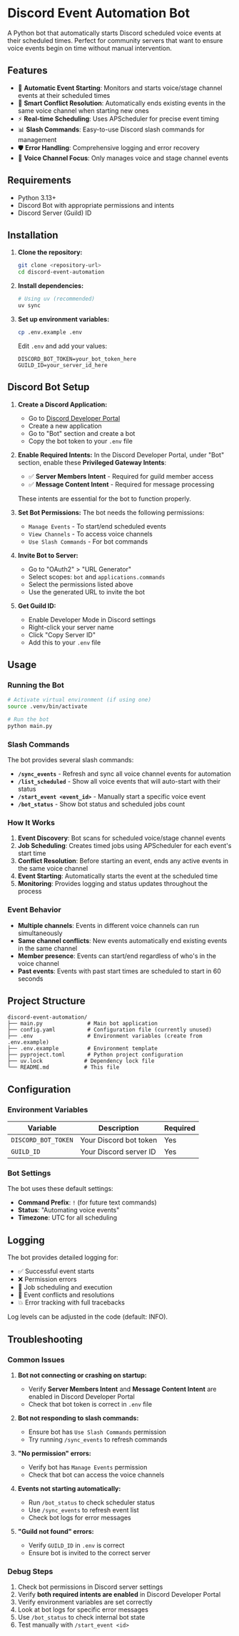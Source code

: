 # Discord Event Automation Bot

A Python bot that automatically starts Discord scheduled voice events at their scheduled times. Perfect for community servers that want to ensure voice events begin on time without manual intervention.

## Features

- 🤖 **Automatic Event Starting**: Monitors and starts voice/stage channel events at their scheduled times
- 🔄 **Smart Conflict Resolution**: Automatically ends existing events in the same voice channel when starting new ones
- ⚡ **Real-time Scheduling**: Uses APScheduler for precise event timing
- 📊 **Slash Commands**: Easy-to-use Discord slash commands for management
- 🛡️ **Error Handling**: Comprehensive logging and error recovery
- 🎯 **Voice Channel Focus**: Only manages voice and stage channel events

## Requirements

- Python 3.13+
- Discord Bot with appropriate permissions and intents
- Discord Server (Guild) ID

## Installation

1. **Clone the repository:**

   ```bash
   git clone <repository-url>
   cd discord-event-automation
   ```

2. **Install dependencies:**

   ```bash
   # Using uv (recommended)
   uv sync
   ```

3. **Set up environment variables:**

   ```bash
   cp .env.example .env
   ```

   Edit `.env` and add your values:

   ```env
   DISCORD_BOT_TOKEN=your_bot_token_here
   GUILD_ID=your_server_id_here
   ```

## Discord Bot Setup

1. **Create a Discord Application:**
   - Go to [Discord Developer Portal](https://discord.com/developers/applications)
   - Create a new application
   - Go to "Bot" section and create a bot
   - Copy the bot token to your `.env` file

2. **Enable Required Intents:**
   In the Discord Developer Portal, under "Bot" section, enable these **Privileged Gateway Intents**:
   - ✅ **Server Members Intent** - Required for guild member access
   - ✅ **Message Content Intent** - Required for message processing

   These intents are essential for the bot to function properly.

3. **Set Bot Permissions:**
   The bot needs the following permissions:
   - `Manage Events` - To start/end scheduled events
   - `View Channels` - To access voice channels
   - `Use Slash Commands` - For bot commands

4. **Invite Bot to Server:**
   - Go to "OAuth2" > "URL Generator"
   - Select scopes: `bot` and `applications.commands`
   - Select the permissions listed above
   - Use the generated URL to invite the bot

5. **Get Guild ID:**
   - Enable Developer Mode in Discord settings
   - Right-click your server name
   - Click "Copy Server ID"
   - Add this to your `.env` file

## Usage

### Running the Bot

```bash
# Activate virtual environment (if using one)
source .venv/bin/activate

# Run the bot
python main.py
```

### Slash Commands

The bot provides several slash commands:

- **`/sync_events`** - Refresh and sync all voice channel events for automation
- **`/list_scheduled`** - Show all voice events that will auto-start with their status
- **`/start_event <event_id>`** - Manually start a specific voice event
- **`/bot_status`** - Show bot status and scheduled jobs count

### How It Works

1. **Event Discovery**: Bot scans for scheduled voice/stage channel events
2. **Job Scheduling**: Creates timed jobs using APScheduler for each event's start time
3. **Conflict Resolution**: Before starting an event, ends any active events in the same voice channel
4. **Event Starting**: Automatically starts the event at the scheduled time
5. **Monitoring**: Provides logging and status updates throughout the process

### Event Behavior

- **Multiple channels**: Events in different voice channels can run simultaneously
- **Same channel conflicts**: New events automatically end existing events in the same channel
- **Member presence**: Events can start/end regardless of who's in the voice channel
- **Past events**: Events with past start times are scheduled to start in 60 seconds

## Project Structure

```
discord-event-automation/
├── main.py              # Main bot application
├── config.yaml          # Configuration file (currently unused)
├── .env                 # Environment variables (create from .env.example)
├── .env.example         # Environment template
├── pyproject.toml       # Python project configuration
├── uv.lock             # Dependency lock file
└── README.md           # This file
```

## Configuration

### Environment Variables

| Variable | Description | Required |
|----------|-------------|----------|
| `DISCORD_BOT_TOKEN` | Your Discord bot token | Yes |
| `GUILD_ID` | Your Discord server ID | Yes |

### Bot Settings

The bot uses these default settings:

- **Command Prefix**: `!` (for future text commands)
- **Status**: "Automating voice events"
- **Timezone**: UTC for all scheduling

## Logging

The bot provides detailed logging for:

- ✅ Successful event starts
- ❌ Permission errors
- 🔄 Job scheduling and execution
- 🛑 Event conflicts and resolutions
- 💥 Error tracking with full tracebacks

Log levels can be adjusted in the code (default: INFO).

## Troubleshooting

### Common Issues

1. **Bot not connecting or crashing on startup:**
   - Verify **Server Members Intent** and **Message Content Intent** are enabled in Discord Developer Portal
   - Check that bot token is correct in `.env` file

2. **Bot not responding to slash commands:**
   - Ensure bot has `Use Slash Commands` permission
   - Try running `/sync_events` to refresh commands

3. **"No permission" errors:**
   - Verify bot has `Manage Events` permission
   - Check that bot can access the voice channels

4. **Events not starting automatically:**
   - Run `/bot_status` to check scheduler status
   - Use `/sync_events` to refresh event list
   - Check bot logs for error messages

5. **"Guild not found" errors:**
   - Verify `GUILD_ID` in `.env` is correct
   - Ensure bot is invited to the correct server

### Debug Steps

1. Check bot permissions in Discord server settings
2. Verify **both required intents are enabled** in Discord Developer Portal
3. Verify environment variables are set correctly
4. Look at bot logs for specific error messages
5. Use `/bot_status` to check internal bot state
6. Test manually with `/start_event <id>`
